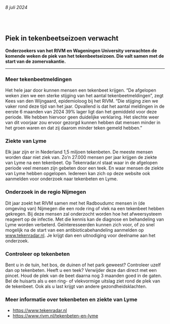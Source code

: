 *8 juli 2024*


<br></br>


## Piek in tekenbeetseizoen verwacht

**Onderzoekers van het RIVM en Wageningen University verwachten de komende weken de piek van het tekenbeetseizoen. Die valt samen met de start van de zomervakantie.**

--- 

### Meer tekenbeetmeldingen

Het hele jaar door kunnen mensen een tekenbeet krijgen. “De afgelopen weken zien we een sterke stijging van het aantal tekenbeetmeldingen”, zegt Kees van den Wijngaard, epidemioloog bij het RIVM. “Die stijging zien we vaker rond deze tijd van het jaar. Opvallend is dat het aantal meldingen in de eerste 6 maanden van 2024 39% lager ligt dan het gemiddeld voor deze periode. We hebben hiervoor geen duidelijke verklaring. Het slechte weer van dit voorjaar zou ervoor gezorgd kunnen hebben dat mensen minder in het groen waren en dat zij daarom minder teken gemeld hebben.”

### Ziekte van Lyme

Elk jaar zijn er in Nederland 1,5 miljoen tekenbeten. De meeste mensen worden daar niet ziek van. Zo’n 27.000 mensen per jaar krijgen de ziekte van Lyme na een tekenbeet. Op Tekenradar.nl staat waar in de afgelopen periode veel mensen zijn gebeten door een teek. En waar mensen de ziekte van Lyme hebben opgelopen. Iedereen kan zich op deze website ook aanmelden voor onderzoek naar tekenbeten en Lyme.

### Onderzoek in de regio Nijmegen
Dit jaar zoekt het RIVM samen met het Radboudumc mensen in (de omgeving van) Nijmegen die een rode ring of vlek na een tekenbeet hebben gekregen. Bij deze mensen zal onderzocht worden hoe het afweersysteem reageert op de infectie. Met die kennis kan de diagnose en behandeling van Lyme worden verbeterd. Geïnteresseerden kunnen zich voor, of zo snel mogelijk na de start van een antibioticabehandeling aanmelden op www.tekenradar.nl. Je krijgt dan een uitnodiging voor deelname aan het onderzoek.

### Controleer op tekenbeten
Bent u in de tuin, het bos, de duinen of het park geweest? Controleer uzelf dan op tekenbeten. Heeft u een teek? Verwijder deze dan direct met een pincet. Houd de plek van de beet daarna nog 3 maanden goed in de gaten. Bel de huisarts als u een ring- of vlekvormige uitslag ziet rond de plek van de tekenbeet. Ook als u last krijgt van andere gezondheidsklachten. 

### Meer informatie over tekenbeten en ziekte van Lyme
- <https://www.tekenradar.nl>
- <https://www.rivm.nl/tekenbeten-en-lyme>


<br></br>

